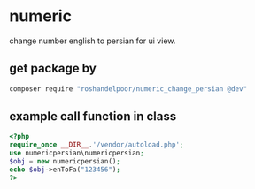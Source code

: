 numeric
=======
change number english to persian for ui view.


get package by
--------------
```bash
composer require "roshandelpoor/numeric_change_persian @dev"
```

example call function in class
------------------------------

```php
<?php
require_once __DIR__.'/vendor/autoload.php';
use numericpersian\numericpersian;
$obj = new numericpersian();
echo $obj->enToFa("123456");
?>
```
